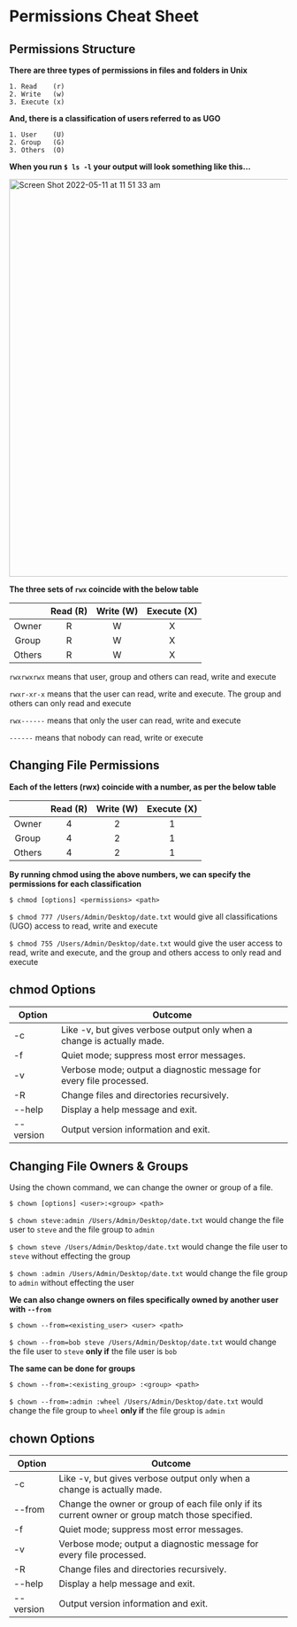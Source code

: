 # Permissions Cheat Sheet

## Permissions Structure

**There are three types of permissions in files and folders in Unix**

    1. Read    (r)
    2. Write   (w)
    3. Execute (x)
    
**And, there is a classification of users referred to as UGO**

    1. User    (U)
    2. Group   (G)
    3. Others  (O)
    
**When you run `$ ls -l` your output will look something like this...**

<img align="center" img width="718" alt="Screen Shot 2022-05-11 at 11 51 33 am" src="https://user-images.githubusercontent.com/72744507/167752785-f9ced595-4981-41fd-9068-81c208a0f319.png">

**The three sets of `rwx` coincide with the below table**

|| Read (R)      | Write (W)     | Execute (X)  |
|:------------:| :------------:| :------------:| :-----------:|
|Owner|       R       |       W       |       X      |
|Group|       R       |       W       |       X      |
|Others|       R       |       W       |       X      |

`rwxrwxrwx` means that user, group and others can read, write and execute

`rwxr-xr-x` means that the user can read, write and execute. The group and others can only read and execute

`rwx------` means that only the user can read, write and execute

`------` means that nobody can read, write or execute

## Changing File Permissions

**Each of the letters (rwx) coincide with a number, as per the below table**


|| Read (R)      | Write (W)     | Execute (X)  |
|:------------:| :------------:| :------------:| :-----------:|
|Owner|       4       |       2       |       1      |
|Group|       4       |       2       |       1      |
|Others|       4       |       2       |       1      |



**By running chmod using the above numbers, we can specify the permissions for each classification**

```shell
$ chmod [options] <permissions> <path>
```

`$ chmod 777 /Users/Admin/Desktop/date.txt` would give all classifications (UGO) access to read, write and execute

`$ chmod 755 /Users/Admin/Desktop/date.txt` would give the user access to read, write and execute, and the group and others access to only read and execute

## chmod Options


| Option     | Outcome     |
|------------|-------------| 
|-c| 	Like -v, but gives verbose output only when a change is actually made.|
|-f| 	Quiet mode; suppress most error messages.|
|-v| 	Verbose mode; output a diagnostic message for every file processed.|
|-R| 	Change files and directories recursively.|
|--help|	Display a help message and exit.|
|--version|	Output version information and exit.|

## Changing File Owners & Groups

Using the chown command, we can change the owner or group of a file.

```shell
$ chown [options] <user>:<group> <path>
```
`$ chown steve:admin /Users/Admin/Desktop/date.txt` would change the file user to `steve` and the file group to `admin` 

`$ chown steve /Users/Admin/Desktop/date.txt` would change the file user to `steve` without effecting the group

`$ chown :admin /Users/Admin/Desktop/date.txt` would change the file group to `admin` without effecting the user

**We can also change owners on files specifically owned by another user with `--from`**

```shell
$ chown --from=<existing_user> <user> <path>
```
`$ chown --from=bob steve /Users/Admin/Desktop/date.txt` would change the file user to `steve` **only if** the file user is `bob`

**The same can be done for groups**

```shell
$ chown --from=:<existing_group> :<group> <path>
```
`$ chown --from=:admin :wheel /Users/Admin/Desktop/date.txt` would change the file group to `wheel` **only if** the file group is `admin`

## chown Options


| Option     | Outcome     |
|------------|-------------| 
|-c| 	Like -v, but gives verbose output only when a change is actually made.|
--from| Change the owner or group of each file only if its current owner or group match those specified.
|-f| 	Quiet mode; suppress most error messages.|
|-v| 	Verbose mode; output a diagnostic message for every file processed.|
|-R| 	Change files and directories recursively.|
|--help|	Display a help message and exit.|
|--version|	Output version information and exit.|

